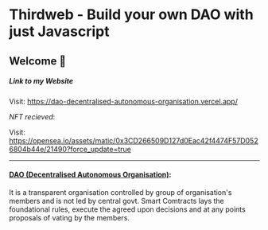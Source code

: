 # **Thirdweb - Build your own DAO with just Javascript**

## **Welcome 👋**

##### Link to my Website

Visit: https://dao-decentralised-autonomous-organisation.vercel.app/

*NFT recieved*:

Visit: https://opensea.io/assets/matic/0x3CD266509D127d0Eac42f4474F57D0526804b44e/21490?force_update=true


---


#### <ins>DAO (Decentralised Autonomous Organisation)</ins>: 
It is a transparent organisation controlled by group of organisation's members and is not led by central govt. Smart Comtracts lays the foundational rules, execute the agreed upon decisions and at any points proposals of vating by the members.
